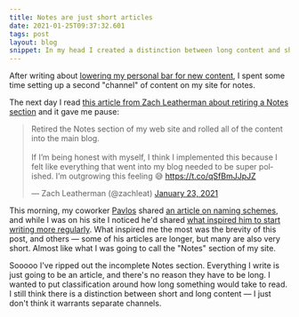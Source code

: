 ```yaml
---
title: Notes are just short articles
date: 2021-01-25T09:37:32.601
tags: post
layout: blog
snippet: In my head I created a distinction between long content and short content. I think the distinction is really there, but I don't think it warrants separate communication channels.
---
```


After writing about [lowering my personal bar for new content](/blog/2021/01/lowering-the-bar/), I spent some time setting up a second "channel" of content on my site for notes.

The next day I read [this article from Zach Leatherman about retiring a Notes section](https://twitter.com/zachleat/status/1353075180415799300) and it gave me pause:

<blockquote class="twitter-tweet"><p lang="en" dir="ltr">Retired the Notes section of my web site and rolled all of the content into the main blog.<br><br>If I’m being honest with myself, I think I implemented this because I felt like everything that went into my blog needed to be super polished. I’m outgrowing this feeling 😅 <a href="https://t.co/qSfBmJJpJZ">https://t.co/qSfBmJJpJZ</a></p>&mdash; Zach Leatherman (@zachleat) <a href="https://twitter.com/zachleat/status/1353075180415799300?ref_src=twsrc%5Etfw">January 23, 2021</a></blockquote> <script async src="https://platform.twitter.com/widgets.js" charset="utf-8"></script>

This morning, my coworker [Pavlos](https://twitter.com/pvinis) shared [an article on naming schemes](https://pvin.is/post/my-device-naming-scheme), and while I was on his site I noticed he'd shared [what inspired him to start writing more regularly](https://pvin.is/post/ok-ok-ill-start). What inspired me the most was the brevity of this post, and others — some of his articles are longer, but many are also very short. Almost like what I was going to call the "Notes" section of my site.

Sooooo I've ripped out the incomplete Notes section. Everything I write is just going to be an article, and there's no reason they have to be long. I wanted to put classification around how long something would take to read. I still think there is a distinction between short and long content — I just don't think it warrants separate channels. 